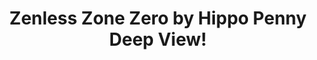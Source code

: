 ---
title: Zenless Zone Zero by Hippo Penny Deep View!
layout: scoredetail
permalink: /meta-score/zenless-zone-zero
header:
  teaser: /assets/images/zenless-zone-zero.jpg
  video:
    id: -b_37whBVvA
    provider: youtube
---